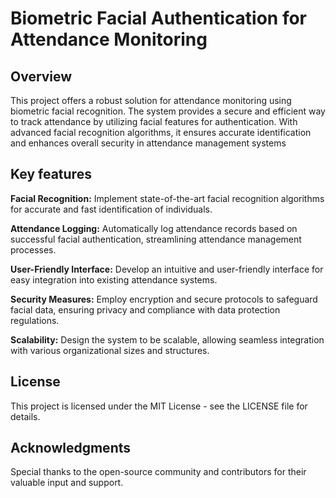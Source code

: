 
# Biometric Facial Authentication for Attendance Monitoring




## Overview

This project offers a robust solution for attendance monitoring using biometric facial recognition. The system provides a secure and efficient way to track attendance by utilizing facial features for authentication. With advanced facial recognition algorithms, it ensures accurate identification and enhances overall security in attendance management systems




## Key features

**Facial Recognition:** Implement state-of-the-art facial recognition algorithms for accurate and fast identification of individuals.

**Attendance Logging:** Automatically log attendance records based on successful facial authentication, streamlining attendance management processes.

**User-Friendly Interface:** Develop an intuitive and user-friendly interface for easy integration into existing attendance systems.

**Security Measures:** Employ encryption and secure protocols to safeguard facial data, ensuring privacy and compliance with data protection regulations.

**Scalability:** Design the system to be scalable, allowing seamless integration with various organizational sizes and structures.

## License

This project is licensed under the MIT License - see the LICENSE file for details.

## Acknowledgments

Special thanks to the open-source community and contributors for their valuable input and support.

